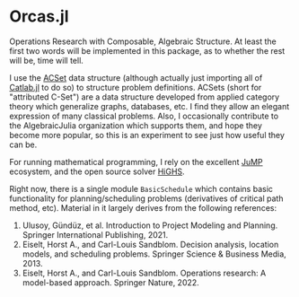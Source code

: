 # Orcas.jl

Operations Research with Composable, Algebraic Structure. At least the first two words will be implemented in this package, as to whether the rest will be, time will tell.

I use the [ACSet](https://github.com/AlgebraicJulia/ACSets.jl) data structure (although actually just importing all of [Catlab.jl](https://github.com/AlgebraicJulia/Catlab.jl) to do so) to structure problem definitions. ACSets (short for "attributed C-Set") are a data structure developed from applied category theory which generalize graphs, databases, etc. I find they allow an elegant expression of many classical problems. Also, I occasionally contribute to the AlgebraicJulia organization which supports them, and hope they become more popular, so this is an experiment to see just how useful they can be.

For running mathematical programming, I rely on the excellent [JuMP](https://jump.dev/) ecosystem, and the open source solver [HiGHS](https://highs.dev/).

Right now, there is a single module `BasicSchedule` which contains basic functionality for planning/scheduling problems (derivatives of critical path method, etc). Material in it largely derives from the following references:

  1. Ulusoy, Gündüz, et al. Introduction to Project Modeling and Planning. Springer International Publishing, 2021.
  2. Eiselt, Horst A., and Carl-Louis Sandblom. Decision analysis, location models, and scheduling problems. Springer Science & Business Media, 2013.
  3. Eiselt, Horst A., and Carl-Louis Sandblom. Operations research: A model-based approach. Springer Nature, 2022.
